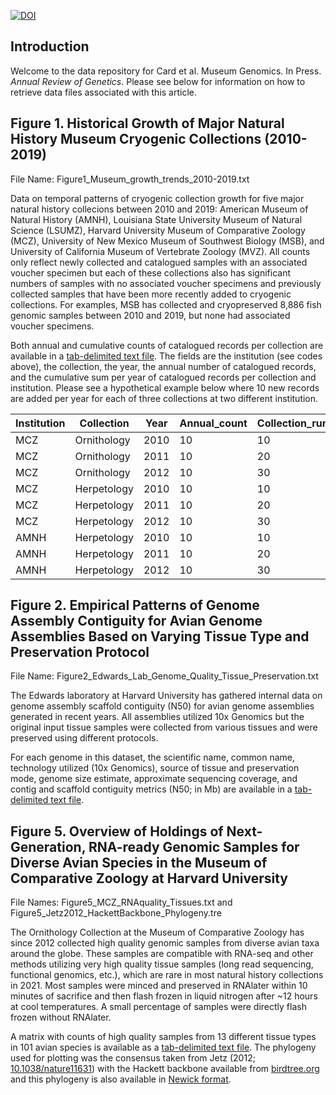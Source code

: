 [![DOI](https://zenodo.org/badge/57410401.svg)](https://zenodo.org/badge/latestdoi/57410401)

## Introduction

Welcome to the data repository for Card et al. Museum Genomics. In Press. *Annual Review of Genetics*. Please see below for information on how to retrieve data files associated with this article.

## Figure 1. Historical Growth of Major Natural History Museum Cryogenic Collections (2010-2019)

File Name: Figure1_Museum_growth_trends_2010-2019.txt

Data on temporal patterns of cryogenic collection growth for five major natural history collecions between 2010 and 2019: American Museum of Natural History (AMNH), Louisiana State University Museum of Natural Science (LSUMZ), Harvard University Museum of Comparative Zoology (MCZ), University of New Mexico Museum of Southwest Biology (MSB), and University of California Museum of Vertebrate Zoology (MVZ). All counts only reflect newly collected and catalogued samples with an associated voucher specimen but each of these collections also has significant numbers of samples with no associated voucher specimens and previously collected samples that have been more recently added to cryogenic collections. For examples, MSB has collected and cryopreserved 8,886 fish genomic samples between 2010 and 2019, but none had associated voucher specimens.

Both annual and cumulative counts of catalogued records per collection are available in a [tab-delimited text file](https://raw.githubusercontent.com/edwards-bird-lab/museum-genomics/main/Figure1_Museum_growth_trends_2010-2019.txt). The fields are the institution (see codes above), the collection, the year, the annual number of catalogued records, and the cumulative sum per year of catalogued records per collection and institution. Please see a hypothetical example below where 10 new records are added per year for each of three collections at two different institution.

| Institution | Collection  | Year | Annual_count | Collection_running_count |
|-------------|-------------|------|--------------|--------------------------|
| MCZ         | Ornithology | 2010 | 10           | 10                       |
| MCZ         | Ornithology | 2011 | 10           | 20                       |
| MCZ         | Ornithology | 2012 | 10           | 30                       |
| MCZ         | Herpetology | 2010 | 10           | 10                       |
| MCZ         | Herpetology | 2011 | 10           | 20                       |
| MCZ         | Herpetology | 2012 | 10           | 30                       |
| AMNH        | Herpetology | 2010 | 10           | 10                       |
| AMNH        | Herpetology | 2011 | 10           | 20                       |
| AMNH        | Herpetology | 2012 | 10           | 30                       |

## Figure 2. Empirical Patterns of Genome Assembly Contiguity for Avian Genome Assemblies Based on Varying Tissue Type and Preservation Protocol

File Name: Figure2_Edwards_Lab_Genome_Quality_Tissue_Preservation.txt

The Edwards laboratory at Harvard University has gathered internal data on genome assembly scaffold contiguity (N50) for avian genome assemblies generated in recent years. All assemblies utilized 10x Genomics but the original input tissue samples were collected from various tissues and were preserved using different protocols.

For each genome in this dataset, the scientific name, common name, technology utilized (10x Genomics), source of tissue and preservation mode, genome size estimate, approximate sequencing coverage, and contig and scaffold contiguity metrics (N50; in Mb) are available in a [tab-delimited text file](https://raw.githubusercontent.com/edwards-bird-lab/museum-genomics/main/Figure2_Edwards_Lab_Genome_Quality_Tissue_Preservation.txt).

## Figure 5. Overview of Holdings of Next-Generation, RNA-ready Genomic Samples for Diverse Avian Species in the Museum of Comparative Zoology at Harvard University

File Names: Figure5_MCZ_RNAquality_Tissues.txt and Figure5_Jetz2012_HackettBackbone_Phylogeny.tre

The Ornithology Collection at the Museum of Comparative Zoology has since 2012 collected high quality genomic samples from diverse avian taxa around the globe. These samples are compatible with RNA-seq and other methods utilizing very high quality tissue samples (long read sequencing, functional genomics, etc.), which are rare in most natural history collections in 2021. Most samples were minced and preserved in RNAlater within 10 minutes of sacrifice and then flash frozen in liquid nitrogen after ~12 hours at cool temperatures. A small percentage of samples were directly flash frozen without RNAlater.

A matrix with counts of high quality samples from 13 different tissue types in 101 avian species is available as a [tab-delimited text file](https://raw.githubusercontent.com/edwards-bird-lab/museum-genomics/main/Figure5_MCZ_RNAquality_Tissues.txt). The phylogeny used for plotting was the consensus taken from Jetz (2012; [10.1038/nature11631](https://dx.doi.org/10.1038/nature11631)) with the Hackett backbone available from [birdtree.org](https://birdtree.org/) and this phylogeny is also available in [Newick format](https://raw.githubusercontent.com/edwards-bird-lab/museum-genomics/main/Figure5_Jetz2012_HackettBackbone_Phylogeny.tre).
